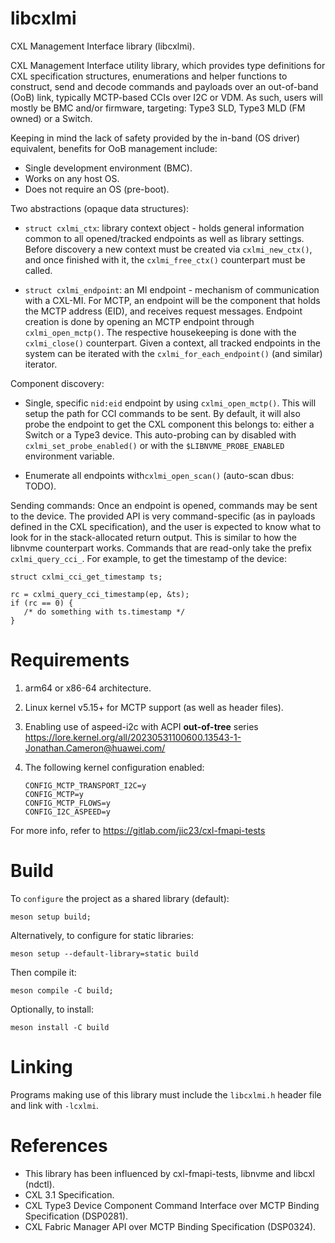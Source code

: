 # libcxlmi

CXL Management Interface library (libcxlmi).

CXL Management Interface utility library, which provides type definitions
for CXL specification structures, enumerations and helper functions to
construct, send and decode commands and payloads over an out-of-band (OoB)
link, typically MCTP-based CCIs over I2C or VDM. As such, users will mostly
be BMC and/or firmware, targeting: Type3 SLD, Type3 MLD (FM owned) or a Switch.

Keeping in mind the lack of safety provided by the in-band (OS driver) equivalent,
benefits for OoB management include:
- Single development environment (BMC).
- Works on any host OS.
- Does not require an OS (pre-boot).

Two abstractions (opaque data structures):
- `struct cxlmi_ctx`: library context object - holds general information
common to all opened/tracked endpoints as well as library settings. Before
discovery a new context must be created via `cxlmi_new_ctx()`, and once finished
with it, the `cxlmi_free_ctx()` counterpart must be called.

- `struct cxlmi_endpoint`: an MI endpoint - mechanism of communication with
a CXL-MI. For MCTP, an endpoint will be the component that holds
the MCTP address (EID), and receives request messages. Endpoint creation
is done by opening an MCTP endpoint through `cxlmi_open_mctp()`. The respective
housekeeping is done with the `cxlmi_close()` counterpart. Given a context,
all tracked endpoints in the system can be iterated with the `cxlmi_for_each_endpoint()`
(and similar) iterator.

Component discovery:
- Single, specific `nid:eid` endpoint by using `cxlmi_open_mctp()`. This will
  setup the path for CCI commands to be sent. By default, it will also probe
  the endpoint to get the CXL component this belongs to: either a Switch or a
  Type3 device. This auto-probing can by disabled with `cxlmi_set_probe_enabled()`
  or with the `$LIBNVME_PROBE_ENABLED` environment variable.


- Enumerate all endpoints with`cxlmi_open_scan()` (auto-scan dbus: TODO).

Sending commands:
Once an endpoint is opened, commands may be sent to the device. The provided
API is very command-specific (as in payloads defined in the CXL specification),
and the user is expected to know what to look for in the stack-allocated return
output. This is similar to how the libnvme counterpart works. Commands that are
read-only take the prefix `cxlmi_query_cci_`. For example, to get the timestamp
of the device:

   ```
   struct cxlmi_cci_get_timestamp ts;

   rc = cxlmi_query_cci_timestamp(ep, &ts);
   if (rc == 0) {
	  /* do something with ts.timestamp */
   }
   ```

Requirements
============
1. arm64 or x86-64 architecture.

2. Linux kernel v5.15+ for MCTP support (as well as header files).

3. Enabling use of aspeed-i2c with ACPI **out-of-tree** series
   https://lore.kernel.org/all/20230531100600.13543-1-Jonathan.Cameron@huawei.com/

4. The following kernel configuration enabled:
   ```
   CONFIG_MCTP_TRANSPORT_I2C=y
   CONFIG_MCTP=y
   CONFIG_MCTP_FLOWS=y
   CONFIG_I2C_ASPEED=y
   ```

For more info, refer to https://gitlab.com/jic23/cxl-fmapi-tests

Build
=====
To `configure` the project as a shared library (default):

```
meson setup build;
```
Alternatively, to configure for static libraries:
```
meson setup --default-library=static build
```
Then compile it:
```
meson compile -C build;
```
Optionally, to install:
```
meson install -C build
```

Linking
=======

Programs making use of this library must include the `libcxlmi.h` header file
and link with `-lcxlmi`.

References
==========
- This library has been influenced by cxl-fmapi-tests, libnvme and libcxl (ndctl).
- CXL 3.1 Specification.
- CXL Type3 Device Component Command Interface over MCTP Binding Specification (DSP0281).
- CXL Fabric Manager API over MCTP Binding Specification (DSP0324).
